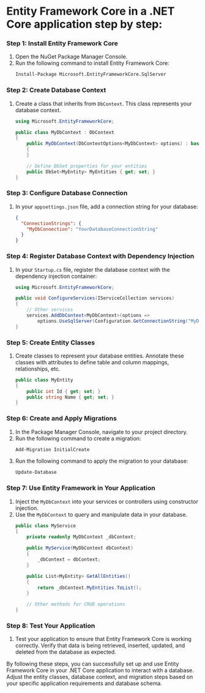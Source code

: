 # Entity Framework Core in a .NET Core application step by step:

### Step 1: Install Entity Framework Core

1. Open the NuGet Package Manager Console.
2. Run the following command to install Entity Framework Core:
   ```bash
   Install-Package Microsoft.EntityFrameworkCore.SqlServer
   ```

### Step 2: Create Database Context

1. Create a class that inherits from `DbContext`. This class represents your database context.
   ```csharp
   using Microsoft.EntityFrameworkCore;

   public class MyDbContext : DbContext
   {
       public MyDbContext(DbContextOptions<MyDbContext> options) : base(options)
       {
       }

       // Define DbSet properties for your entities
       public DbSet<MyEntity> MyEntities { get; set; }
   }
   ```

### Step 3: Configure Database Connection

1. In your `appsettings.json` file, add a connection string for your database:
   ```json
   {
     "ConnectionStrings": {
       "MyDbConnection": "YourDatabaseConnectionString"
     }
   }
   ```

### Step 4: Register Database Context with Dependency Injection

1. In your `Startup.cs` file, register the database context with the dependency injection container:
   ```csharp
   using Microsoft.EntityFrameworkCore;

   public void ConfigureServices(IServiceCollection services)
   {
       // Other services
       services.AddDbContext<MyDbContext>(options =>
           options.UseSqlServer(Configuration.GetConnectionString("MyDbConnection")));
   }
   ```

### Step 5: Create Entity Classes

1. Create classes to represent your database entities. Annotate these classes with attributes to define table and column mappings, relationships, etc.
   ```csharp
   public class MyEntity
   {
       public int Id { get; set; }
       public string Name { get; set; }
   }
   ```

### Step 6: Create and Apply Migrations

1. In the Package Manager Console, navigate to your project directory.
2. Run the following command to create a migration:
   ```bash
   Add-Migration InitialCreate
   ```
3. Run the following command to apply the migration to your database:
   ```bash
   Update-Database
   ```

### Step 7: Use Entity Framework in Your Application

1. Inject the `MyDbContext` into your services or controllers using constructor injection.
2. Use the `MyDbContext` to query and manipulate data in your database.
   ```csharp
   public class MyService
   {
       private readonly MyDbContext _dbContext;

       public MyService(MyDbContext dbContext)
       {
           _dbContext = dbContext;
       }

       public List<MyEntity> GetAllEntities()
       {
           return _dbContext.MyEntities.ToList();
       }

       // Other methods for CRUD operations
   }
   ```

### Step 8: Test Your Application

1. Test your application to ensure that Entity Framework Core is working correctly. Verify that data is being retrieved, inserted, updated, and deleted from the database as expected.

By following these steps, you can successfully set up and use Entity Framework Core in your .NET Core application to interact with a database. Adjust the entity classes, database context, and migration steps based on your specific application requirements and database schema.